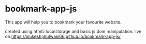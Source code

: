 # bookmark-app-js

This app will help you to bookmark your favourite website.

created using html5 localstorage and basic js dom manipulation.
live on:https://mukeshphulwani66.github.io/bookmark-app-js/
